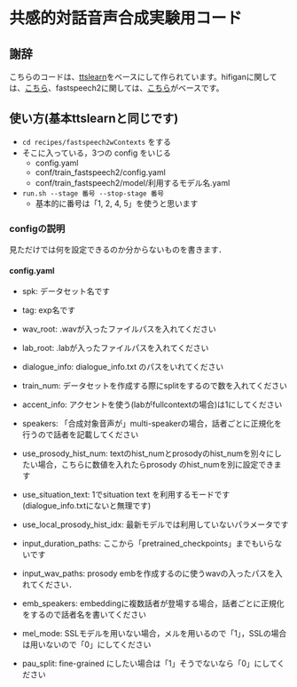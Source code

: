 # 共感的対話音声合成実験用コード

## 謝辞
こちらのコードは、[ttslearn](https://github.com/r9y9/ttslearn)をベースにして作られています。hifiganに関しては、[こちら](https://github.com/jik876/hifi-gan)、fastspeech2に関しては、[こちら](https://github.com/ming024/FastSpeech2)がベースです。

## 使い方(基本ttslearnと同じです)
- `cd recipes/fastspeech2wContexts` をする
- そこに入っている，3つの config をいじる
    - config.yaml
    - conf/train_fastspeech2/config.yaml
    - conf/train_fastspeech2/model/利用するモデル名.yaml
- `run.sh --stage 番号 --stop-stage 番号`
    - 基本的に番号は「1, 2, 4, 5」を使うと思います

### configの説明
見ただけでは何を設定できるのか分からないものを書きます．
#### config.yaml
- spk: データセット名です
- tag: exp名です
- wav_root: .wavが入ったファイルパスを入れてください
- lab_root: .labが入ったファイルパスを入れてください
- dialogue_info: dialogue_info.txt のパスをいれてください

- train_num: データセットを作成する際にsplitをするので数を入れてください
- accent_info: アクセントを使う(labがfullcontextの場合)は1にしてください
- speakers: 「合成対象音声が」multi-speakerの場合，話者ごとに正規化を行うので話者を記載してください
- use_prosody_hist_num: textのhist_numとprosodyのhist_numを別々にしたい場合，こちらに数値を入れたらprosody のhist_numを別に設定できます
- use_situation_text: 1でsituation text を利用するモードです(dialogue_info.txtにないと無理です)
- use_local_prosody_hist_idx: 最新モデルでは利用していないパラメータです
- input_duration_paths: ここから「pretrained_checkpoints」までもいらないです
- input_wav_paths: prosody embを作成するのに使うwavの入ったパスを入れてください．
- emb_speakers: embeddingに複数話者が登場する場合，話者ごとに正規化をするので話者名を書いてください
- mel_mode: SSLモデルを用いない場合，メルを用いるので「1」，SSLの場合は用いないので「0」にしてください
- pau_split: fine-grained にしたい場合は「1」そうでないなら「0」にしてください
